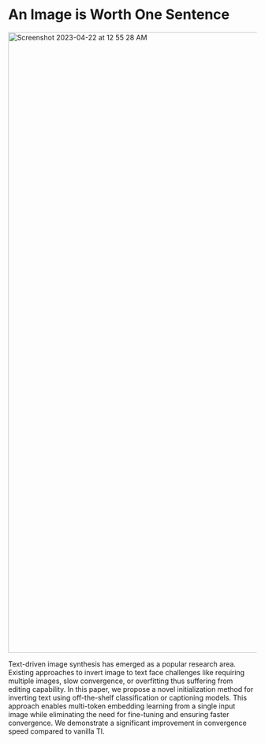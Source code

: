 # An Image is Worth One Sentence

<img width="1256" alt="Screenshot 2023-04-22 at 12 55 28 AM" src="https://user-images.githubusercontent.com/68970896/233763367-6b378582-e9d5-4f6f-8746-c153cb473098.png">

Text-driven image synthesis has emerged as a popular research area. Existing approaches to invert image to text face challenges like requiring multiple images, slow convergence, or overfitting thus suffering from editing capability. In this paper, we propose a novel initialization method for inverting text using off-the-shelf classification or captioning models. This approach enables multi-token embedding learning from a single input image while eliminating the need for fine-tuning and ensuring faster convergence. We demonstrate a significant improvement in convergence speed compared to vanilla TI.
